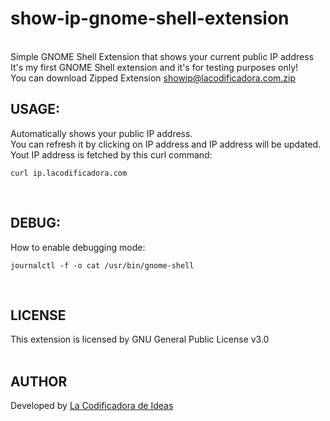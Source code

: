 # show-ip-gnome-shell-extension
\
Simple GNOME Shell Extension that shows your current public IP address  
It's my first GNOME Shell extension and it's for testing purposes only!  
You can download Zipped Extension [showip@lacodificadora.com.zip](https://github.com/elcamilet/show-ip-gnome-shell-extension/blob/master/showip%40lacodificadora.com.zip)
&nbsp;
## USAGE:
Automatically shows your public IP address.  
You can refresh it by clicking on IP address and IP address will be updated.   
Yout IP address is fetched by this curl command:
```
curl ip.lacodificadora.com
```
&nbsp;
## DEBUG:
How to enable debugging mode:  
```
journalctl -f -o cat /usr/bin/gnome-shell
```
&nbsp;
## LICENSE
This extension is licensed by GNU General Public License v3.0  
&nbsp;
## AUTHOR
Developed by [La Codificadora de Ideas](https://lacodificadora.com)
